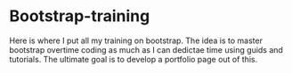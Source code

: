 # Bootstrap-training
Here is where I put all my training on bootstrap. The idea is to master bootstrap overtime coding as much as I can dedictae time using guids and tutorials. The ultimate goal is to develop a portfolio page out of this.
